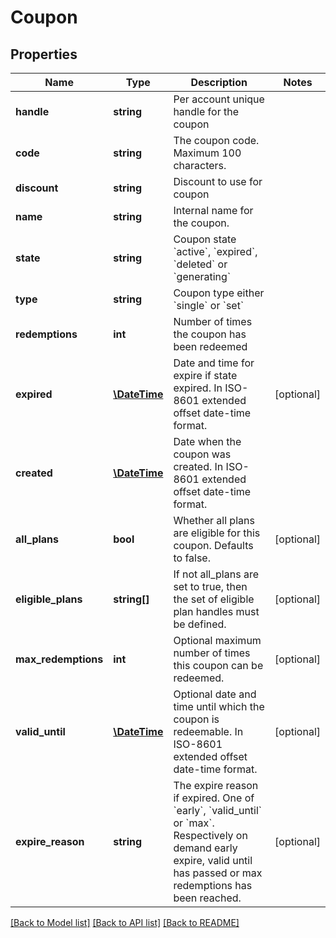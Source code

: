 # Coupon

## Properties
 Name                | Type                          | Description                                                                                                                                                                                          | Notes      
---------------------|-------------------------------|------------------------------------------------------------------------------------------------------------------------------------------------------------------------------------------------------|------------
 **handle**          | **string**                    | Per account unique handle for the coupon                                                                                                                                                             |
 **code**            | **string**                    | The coupon code. Maximum 100 characters.                                                                                                                                                             |
 **discount**        | **string**                    | Discount to use for coupon                                                                                                                                                                           |
 **name**            | **string**                    | Internal name for the coupon.                                                                                                                                                                        |
 **state**           | **string**                    | Coupon state &#x60;active&#x60;, &#x60;expired&#x60;, &#x60;deleted&#x60; or &#x60;generating&#x60;                                                                                                  |
 **type**            | **string**                    | Coupon type either &#x60;single&#x60; or &#x60;set&#x60;                                                                                                                                             |
 **redemptions**     | **int**                       | Number of times the coupon has been redeemed                                                                                                                                                         |
 **expired**         | [**\DateTime**](\DateTime.md) | Date and time for expire if state expired. In ISO-8601 extended offset date-time format.                                                                                                             | [optional] 
 **created**         | [**\DateTime**](\DateTime.md) | Date when the coupon was created. In ISO-8601 extended offset date-time format.                                                                                                                      |
 **all_plans**       | **bool**                      | Whether all plans are eligible for this coupon. Defaults to false.                                                                                                                                   | [optional] 
 **eligible_plans**  | **string[]**                  | If not all_plans are set to true, then the set of eligible plan handles must be defined.                                                                                                             | [optional] 
 **max_redemptions** | **int**                       | Optional maximum number of times this coupon can be redeemed.                                                                                                                                        | [optional] 
 **valid_until**     | [**\DateTime**](\DateTime.md) | Optional date and time until which the coupon is redeemable. In ISO-8601 extended offset date-time format.                                                                                           | [optional] 
 **expire_reason**   | **string**                    | The expire reason if expired. One of &#x60;early&#x60;, &#x60;valid_until&#x60; or &#x60;max&#x60;. Respectively on demand early expire, valid until has passed or max redemptions has been reached. | [optional] 

[[Back to Model list]](../../README.md#documentation-for-models) [[Back to API list]](../../README.md#documentation-for-api-endpoints) [[Back to README]](../../README.md)

